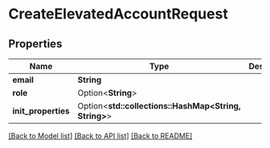 # CreateElevatedAccountRequest

## Properties

Name | Type | Description | Notes
------------ | ------------- | ------------- | -------------
**email** | **String** |  | 
**role** | Option<**String**> |  | [optional]
**init_properties** | Option<**std::collections::HashMap<String, String>**> |  | [optional]

[[Back to Model list]](../README.md#documentation-for-models) [[Back to API list]](../README.md#documentation-for-api-endpoints) [[Back to README]](../README.md)


